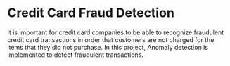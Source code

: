 
# Credit Card Fraud Detection

It is important for credit card companies to be able to recognize fraudulent credit card transactions in order that customers are not charged for the items that they did not purchase.
In this project, Anomaly detection is implemented to detect fraudulent transactions.
